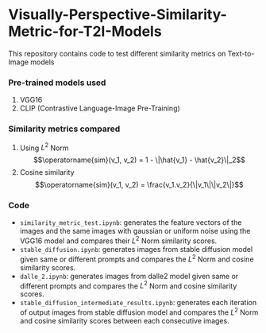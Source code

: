# Visually-Perspective-Similarity-Metric-for-T2I-Models

This repository contains code to test different similarity metrics on Text-to-Image models

### Pre-trained models used

1. VGG16
2. CLIP (Contrastive Language-Image Pre-Training)

### Similarity metrics compared

1. Using $L^2$ Norm
$$\operatorname{sim}(v_1, v_2) = 1 - \|\hat{v_1} - \hat{v_2}\|_2$$
2. Cosine similarity
$$\operatorname{sim}(v_1, v_2) = \frac{v_1.v_2}{\|v_1\|\|v_2\|}$$

### Code
* `similarity_metric_test.ipynb`: generates the feature vectors of the images and the same images with gaussian or uniform noise using the VGG16 model and compares their $L^2$ Norm similarity scores.
* `stable_diffusion.ipynb`: generates images from stable diffusion model given same or different prompts and compares the $L^2$ Norm and cosine similarity scores.
* `dalle_2.ipynb`: generates images from dalle2 model given same or different prompts and compares the $L^2$ Norm and cosine similarity scores.
* `stable_diffusion_intermediate_results.ipynb`: generates each iteration of output images from stable diffusion model and compares the $L^2$ Norm and cosine similarity scores between each consecutive images.

